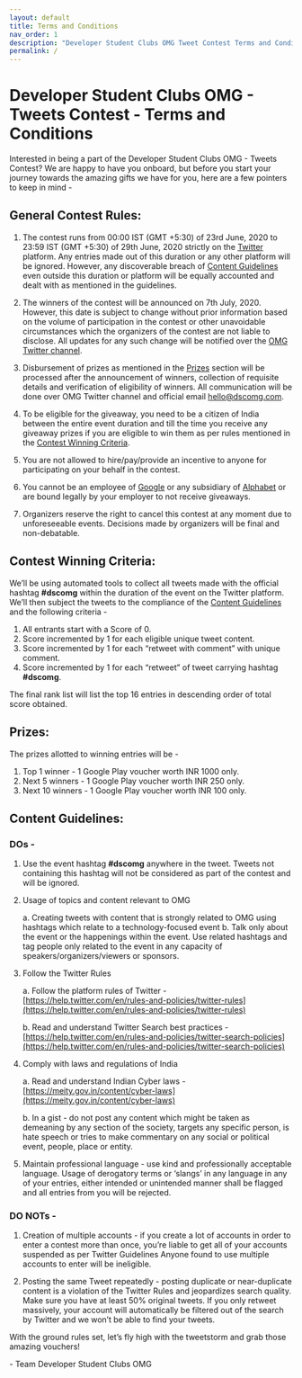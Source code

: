 ```yaml
---
layout: default
title: Terms and Conditions
nav_order: 1
description: "Developer Student Clubs OMG Tweet Contest Terms and Conditions"
permalink: /
---
```


# Developer Student Clubs OMG - Tweets Contest - Terms and Conditions 

Interested in being a part of the Developer Student Clubs OMG - Tweets Contest? We are happy to have you onboard, but before you start your journey towards the amazing gifts we have for you, here are a few pointers to keep in mind - 


## General Contest Rules:

1. The contest runs from 00:00 IST (GMT +5:30) of 23rd June, 2020 to 23:59 IST (GMT +5:30) of 29th June, 2020 strictly on the [Twitter](https://twitter.com) platform. Any entries made out of this duration or any other platform will be ignored. However, any discoverable breach of [Content Guidelines](#Content%20Guidelines) even outside this duration or platform will be equally accounted and dealt with as mentioned in the guidelines.

2. The winners of the contest will be announced on 7th July, 2020. However, this date is subject to change without prior information based on the volume of participation in the contest or other unavoidable circumstances which the organizers of the contest are not liable to disclose. All updates for any such change will be notified over the [OMG Twitter channel](https://twitter.com/OmgDsc).

3. Disbursement of prizes as mentioned in the [Prizes](#Prizes) section will be processed after the announcement of winners, collection of requisite details and verification of eligibility of winners. All communication will be done over OMG Twitter channel and official email [hello@dscomg.com](mailto:hello@dscomg.com).

4. To be eligible for the giveaway, you need to be a citizen of India between the entire event duration and till the time you receive any giveaway prizes if you are eligible to win them as per rules mentioned in the [Contest Winning Criteria](#Contest%20Winning%20Criteria).

5. You are not allowed to hire/pay/provide an incentive to anyone for participating on your behalf in the contest.

6. You cannot be an employee of [Google](https://www.google.com/) or any subsidiary of [Alphabet](https://abc.xyz/) or are bound legally by your employer to not receive giveaways. 

7. Organizers reserve the right to cancel this contest at any moment due to unforeseeable events. Decisions made by organizers will be final and non-debatable.


## Contest Winning Criteria:

We’ll be using automated tools to collect all tweets made with the official hashtag **#dscomg** within the duration of the event on the Twitter platform. We’ll then subject the tweets to the compliance of the [Content Guidelines](#Content%20Guidelines) and the following criteria -

1. All entrants start with a Score of 0.
2. Score incremented by 1 for each eligible unique tweet content.
3. Score incremented by 1 for each “retweet with comment” with unique comment.
4. Score incremented by 1 for each “retweet” of tweet carrying hashtag **#dscomg**.

The final rank list will list the top 16 entries in descending order of total score obtained. 


## Prizes:

The prizes allotted to winning entries will be - 

1. Top 1 winner - 1 Google Play voucher worth INR 1000 only.
2. Next 5 winners - 1 Google Play voucher worth INR 250 only.
3. Next 10 winners - 1 Google Play voucher worth INR 100 only.

## Content Guidelines:

### DOs - 

1. Use the event hashtag **#dscomg** anywhere in the tweet. Tweets not containing this hashtag will not be considered as part of the contest and will be ignored.

2. Usage of topics and content relevant to OMG

    a. Creating tweets with content that is strongly related to OMG using hashtags which relate to a technology-focused event
    b. Talk only about the event or the happenings within the event. Use related hashtags and tag people only related to the event in any capacity of speakers/organizers/viewers or sponsors.

3. Follow the Twitter Rules

    a. Follow the platform rules of Twitter - [https://help.twitter.com/en/rules-and-policies/twitter-rules](https://help.twitter.com/en/rules-and-policies/twitter-rules)

    b. Read and understand Twitter Search best practices - [https://help.twitter.com/en/rules-and-policies/twitter-search-policies](https://help.twitter.com/en/rules-and-policies/twitter-search-policies)


4. Comply with laws and regulations of India

    a. Read and understand Indian Cyber laws - [https://meity.gov.in/content/cyber-laws](https://meity.gov.in/content/cyber-laws)

    b. In a gist - do not post any content which might be taken as demeaning by any section of the society, targets any specific person, is hate speech or tries to make commentary on any social or political event, people, place or entity.

5. Maintain professional language - use kind and professionally acceptable language. Usage of derogatory terms or ‘slangs’ in any language in any of your entries, either intended or unintended manner shall be flagged and all entries from you will be rejected.

### DO NOTs - 

1. Creation of multiple accounts - if you create a lot of accounts in order to enter a contest more than once, you’re liable to get all of your accounts suspended as per Twitter Guidelines Anyone found to use multiple accounts to enter will be ineligible.

2. Posting the same Tweet repeatedly - posting duplicate or near-duplicate content is a violation of the Twitter Rules and jeopardizes search quality. Make sure you have at least 50% original tweets.  If you only retweet massively, your account will automatically be filtered out of the search by Twitter and we won’t be able to find your tweets.

With the ground rules set, let’s fly high with the tweetstorm and grab those amazing vouchers!

\- Team Developer Student Clubs OMG